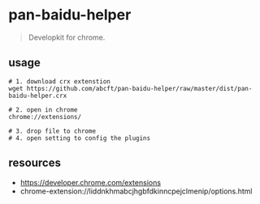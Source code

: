 # pan-baidu-helper
> Developkit for chrome.

## usage
```shell
# 1. download crx extenstion
wget https://github.com/abcft/pan-baidu-helper/raw/master/dist/pan-baidu-helper.crx

# 2. open in chrome
chrome://extensions/

# 3. drop file to chrome
# 4. open setting to config the plugins
```

## resources
- https://developer.chrome.com/extensions
- chrome-extension://liddnkhmabcjhgbfdkinncpejclmenip/options.html
